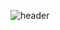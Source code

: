 ![header](https://capsule-render.vercel.app/api?type=rounded&color=ABD5BE&height=170&section=header&text=capsule%20render&fontSize=90)
